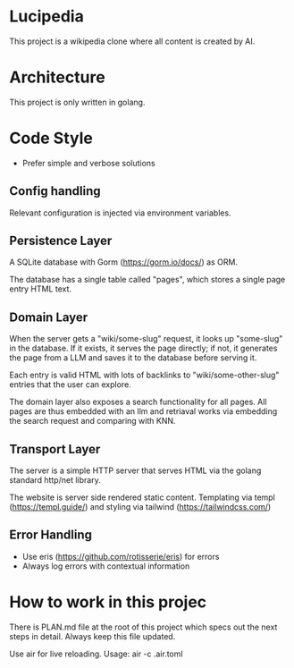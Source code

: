 # Lucipedia

This project is a wikipedia clone where all content is created by AI.

# Architecture

This project is only written in golang.

# Code Style

- Prefer simple and verbose solutions

## Config handling

Relevant configuration is injected via environment variables.

## Persistence Layer

A SQLite database with Gorm (https://gorm.io/docs/) as ORM.

The database has a single table called "pages", which stores a single page entry HTML text.

## Domain Layer

When the server gets a "wiki/some-slug" request, it looks up "some-slug" in the database. If it exists, it serves the page directly; if not, it generates the page from a LLM and saves it to the database before serving it.

Each entry is valid HTML with lots of backlinks to "wiki/some-other-slug" entries that the user can explore.

The domain layer also exposes a search functionality for all pages.
All pages are thus embedded with an llm and retriaval works via embedding the search request and comparing with KNN.

## Transport Layer

The server is a simple HTTP server that serves HTML via the golang standard http/net library.

The website is server side rendered static content. Templating via templ (https://templ.guide/) and styling via tailwind (https://tailwindcss.com/)

## Error Handling
- Use eris (https://github.com/rotisserie/eris) for errors
- Always log errors with contextual information

# How to work in this projec
There is PLAN.md file at the root of this project which specs out the next steps in detail. Always keep this file updated.

Use air for live reloading. Usage:
air -c .air.toml